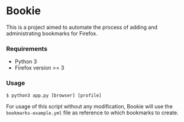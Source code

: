 # Bookie

This is a project aimed to automate the process of adding and administrating bookmarks for Firefox.

### Requirements

* Python 3
* Firefox version >= 3

### Usage

`$ python3 app.py [browser] [profile]`

For usage of this script without any modification, Bookie will use the `bookmarks-example.yml` file as reference to which bookmarks to create.
